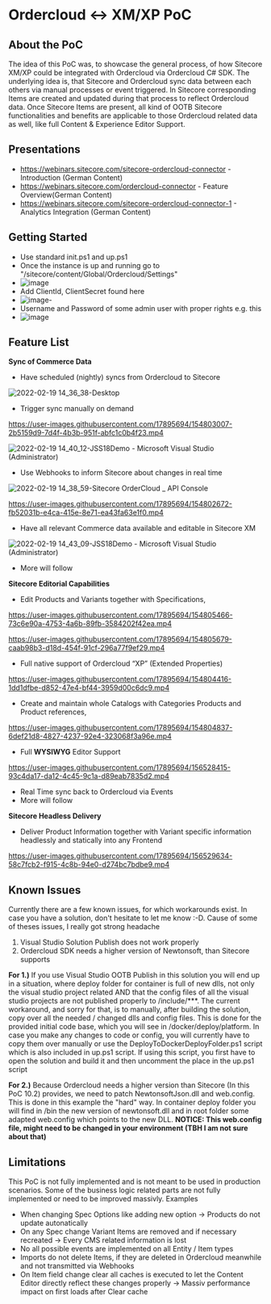 # Ordercloud <-> XM/XP PoC
## About the PoC
The idea of this PoC was, to showcase the general process, of how Sitecore XM/XP could be integrated with Ordercloud via Ordercloud C# SDK. The underlying idea is, that Sitecore and Ordercloud sync data between each others via manual processes or event triggered. In Sitecore corresponding Items are created and updated during that process to reflect Ordercloud data.
Once Sitecore Items are present, all kind of OOTB Sitecore functionalities and benefits are applicable to those Ordercloud related data as well, like full Content & Experience Editor Support. 

## Presentations
- https://webinars.sitecore.com/sitecore-ordercloud-connector - Introduction (German Content)
- https://webinars.sitecore.com/ordercloud-connector - Feature Overview(German Content)
- https://webinars.sitecore.com/sitecore-ordercloud-connector-1 - Analytics Integration (German Content)

## Getting Started
- Use standard init.ps1 and up.ps1
- Once the instance is up and running go to "/sitecore/content/Global/Ordercloud/Settings"
- ![image](https://user-images.githubusercontent.com/17895694/155076692-dedd138b-7436-4622-b23a-72a56237b58d.png)
- Add ClientId, ClientSecret found here
- ![image](https://user-images.githubusercontent.com/17895694/155076908-1017e1cd-2a09-4176-a1a7-cdf7f51d187c.png)- 
- Username and Password of some admin user with proper rights e.g. this
- ![image](https://user-images.githubusercontent.com/17895694/155077055-4a6f54a5-e388-4ba7-aa17-ae6946f4b9e8.png)

## Feature List
**Sync of Commerce Data**
 - Have scheduled (nightly) syncs from Ordercloud to Sitecore

![2022-02-19 14_36_38-Desktop](https://user-images.githubusercontent.com/17895694/154803115-dd130cc6-b44d-4b62-867f-d9c7a1aea63b.png)

 - Trigger sync manually on demand

https://user-images.githubusercontent.com/17895694/154803007-2b5159d9-7d4f-4b3b-951f-abfc1c0b4f23.mp4

![2022-02-19 14_40_12-JSS18Demo - Microsoft Visual Studio (Administrator)](https://user-images.githubusercontent.com/17895694/154803233-9d7e721f-7a12-4b5c-8628-9b50a25a8763.png)

 - Use Webhooks to inform Sitecore about changes in real time 

![2022-02-19 14_38_59-Sitecore OrderCloud _ API Console](https://user-images.githubusercontent.com/17895694/154803181-703d0954-d6a4-46d2-ab46-757f9f304d8c.png)

https://user-images.githubusercontent.com/17895694/154802672-fb52031b-e4ca-415e-8e71-ea43fa63e1f0.mp4


 - Have all relevant Commerce data available and editable in Sitecore XM
 
![2022-02-19 14_43_09-JSS18Demo - Microsoft Visual Studio (Administrator)](https://user-images.githubusercontent.com/17895694/154803317-3f3bd585-6037-4eb3-a284-bcdad66a91fd.png)

 -  More will follow

**Sitecore Editorial Capabilities**
 - Edit Products and Variants together with Specifications,

https://user-images.githubusercontent.com/17895694/154805466-73c6e90a-4753-4a6b-89fb-3584202f42ea.mp4

https://user-images.githubusercontent.com/17895694/154805679-caab98b3-d18d-454f-91cf-296a77f9ef29.mp4

 - Full native support of Ordercloud “XP” (Extended Properties)

https://user-images.githubusercontent.com/17895694/154804416-1dd1dfbe-d852-47e4-bf44-3959d00c6dc9.mp4

 - Create and maintain whole Catalogs with Categories Products and Product references,

https://user-images.githubusercontent.com/17895694/154804837-6def21d8-4827-4237-92e4-323068f3a96e.mp4

 - Full **WYSIWYG** Editor Support

https://user-images.githubusercontent.com/17895694/156528415-93c4da17-da12-4c45-9c1a-d89eab7835d2.mp4

 - Real Time sync back to Ordercloud via Events
 - More will follow

**Sitecore Headless Delivery**

- Deliver Product Information together with Variant specific information headlessly and statically into any Frontend

https://user-images.githubusercontent.com/17895694/156529634-58c7fcb2-f915-4c8b-94e0-d274bc7bdbe9.mp4

## Known Issues
Currently there are a few known issues, for which workarounds exist. In case you have a solution, don't hesitate to let me know :-D. Cause of some of theses issues, I really got strong headache

 1. Visual Studio Solution Publish does not work properly
 2. Ordercloud SDK needs a higher version of Newtonsoft, than Sitecore supports

**For 1.)**  If you use Visual Studio OOTB Publish in this solution you will end up in a situation, where deploy folder for container is full of new dlls, not only the visual studio project related AND that the config files of all the visual studio projects are not published properly to /include/***. The current workaround, and sorry for that, is to manually, after building the solution, copy over all the needed / changed dlls and config files. This is done for the provided initial code base, which you will see in /docker/deploy/platform. In case you make any changes to code or config, you will currently have to copy them over manually or use the DeployToDockerDeployFolder.ps1 script which is also included in up.ps1 script. If using this script, you first have to open the solution and build it and then uncomment the place in the up.ps1 script

**For 2.)** Because Ordercloud needs a higher version than Sitecore (In this PoC 10.2) provides, we need to patch NewtonsoftJson.dll and web.config. This is done in this example the "hard" way. In container deploy folder you will find in /bin the new version of newtonsoft.dll and in root folder some adapted web.config which points to the new DLL. **NOTICE: This web.config file, might need to be changed in your environment (TBH I am not sure about that)** 

## Limitations
This PoC is not fully implemented and is not meant to be used in production scenarios. Some of the business logic related parts are not fully implemented or need to be improved massivly. Examples
- When changing Spec Options like adding new option -> Products do not update autonatically
- On any Spec change Variant Items are removed and if necessary recreated -> Every CMS related information is lost
- No all possible events are implemented on all Entity / Item types
- Imports do not delete Items, if they are deleted in Ordercloud meanwhile and not transmitted via Webhooks
- On Item field change clear all caches is executed to let the Content Editor directly reflect these changes properly -> Massiv performance impact on first loads after Clear cache


